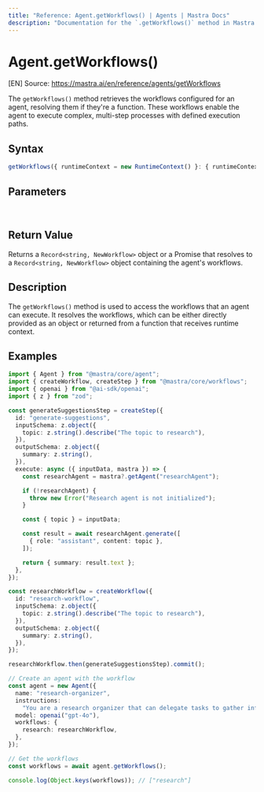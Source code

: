 ```yaml
---
title: "Reference: Agent.getWorkflows() | Agents | Mastra Docs"
description: "Documentation for the `.getWorkflows()` method in Mastra agents, which retrieves the workflows that the agent can execute."
---
```


# Agent.getWorkflows()
[EN] Source: https://mastra.ai/en/reference/agents/getWorkflows

The `getWorkflows()` method retrieves the workflows configured for an agent, resolving them if they're a function. These workflows enable the agent to execute complex, multi-step processes with defined execution paths.

## Syntax

```typescript
getWorkflows({ runtimeContext = new RuntimeContext() }: { runtimeContext?: RuntimeContext } = {}): Record<string, NewWorkflow> | Promise<Record<string, NewWorkflow>>
```

## Parameters

<br />
<PropertiesTable
  content={[
    {
      name: "runtimeContext",
      type: "RuntimeContext",
      isOptional: true,
      description:
        "Runtime context for dependency injection and contextual information.",
    },
  ]}
/>

## Return Value

Returns a `Record<string, NewWorkflow>` object or a Promise that resolves to a `Record<string, NewWorkflow>` object containing the agent's workflows.

## Description

The `getWorkflows()` method is used to access the workflows that an agent can execute. It resolves the workflows, which can be either directly provided as an object or returned from a function that receives runtime context.

## Examples

```typescript
import { Agent } from "@mastra/core/agent";
import { createWorkflow, createStep } from "@mastra/core/workflows";
import { openai } from "@ai-sdk/openai";
import { z } from "zod";

const generateSuggestionsStep = createStep({
  id: "generate-suggestions",
  inputSchema: z.object({
    topic: z.string().describe("The topic to research"),
  }),
  outputSchema: z.object({
    summary: z.string(),
  }),
  execute: async ({ inputData, mastra }) => {
    const researchAgent = mastra?.getAgent("researchAgent");

    if (!researchAgent) {
      throw new Error("Research agent is not initialized");
    }

    const { topic } = inputData;

    const result = await researchAgent.generate([
      { role: "assistant", content: topic },
    ]);

    return { summary: result.text };
  },
});

const researchWorkflow = createWorkflow({
  id: "research-workflow",
  inputSchema: z.object({
    topic: z.string().describe("The topic to research"),
  }),
  outputSchema: z.object({
    summary: z.string(),
  }),
});

researchWorkflow.then(generateSuggestionsStep).commit();

// Create an agent with the workflow
const agent = new Agent({
  name: "research-organizer",
  instructions:
    "You are a research organizer that can delegate tasks to gather information and create summaries.",
  model: openai("gpt-4o"),
  workflows: {
    research: researchWorkflow,
  },
});

// Get the workflows
const workflows = await agent.getWorkflows();

console.log(Object.keys(workflows)); // ["research"]
```


